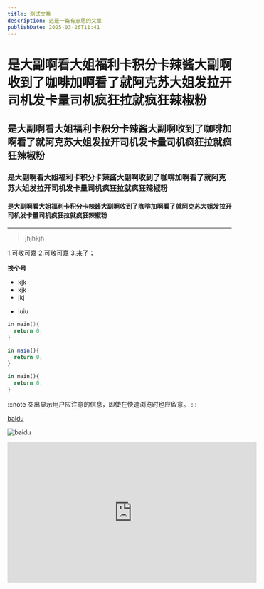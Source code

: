 ```yaml
---
title: 测试文章
description: 这是一篇有意思的文章
publishDate: 2025-03-26T11:41
---
```

# 是大副啊看大姐福利卡积分卡辣酱大副啊收到了咖啡加啊看了就阿克苏大姐发拉开司机发卡量司机疯狂拉就疯狂辣椒粉
## 是大副啊看大姐福利卡积分卡辣酱大副啊收到了咖啡加啊看了就阿克苏大姐发拉开司机发卡量司机疯狂拉就疯狂辣椒粉
### 是大副啊看大姐福利卡积分卡辣酱大副啊收到了咖啡加啊看了就阿克苏大姐发拉开司机发卡量司机疯狂拉就疯狂辣椒粉
#### 是大副啊看大姐福利卡积分卡辣酱大副啊收到了咖啡加啊看了就阿克苏大姐发拉开司机发卡量司机疯狂拉就疯狂辣椒粉
---
>jhjhkjh

1.可敬可嘉
2.可敬可嘉
3.来了；


**换个号**
- kjk
- kjk
- jkj
* iuiu

``` c
in main(){
  return 0;
}
```

``` js
in main(){
  return 0;
}
```
``` python
in main(){
  return 0;
}
```
:::note
突出显示用户应注意的信息，即使在快速浏览时也应留意。
:::



[baidu](www.baidu.com)

![baidu](https://pics5.baidu.com/feed/3ac79f3df8dcd100300187f53780ed1eb8122f5a.jpeg)


<iframe width="560" height="315" src="https://www.youtube.com/embed/xRC2TCCep9c?si=XG8-uhsapOmlUaYw" title="YouTube video player" frameborder="0" allow="accelerometer; autoplay; clipboard-write; encrypted-media; gyroscope; picture-in-picture; web-share" referrerpolicy="strict-origin-when-cross-origin" allowfullscreen></iframe>
